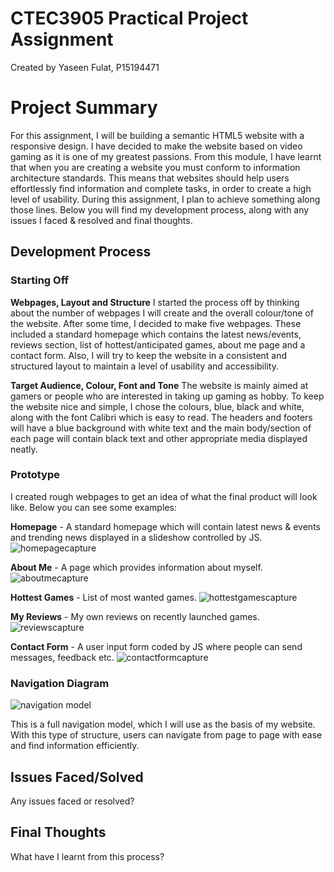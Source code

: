 # CTEC3905 Practical Project Assignment
Created by Yaseen Fulat, P15194471

# Project Summary
For this assignment, I will be building a semantic HTML5 website with a responsive design. I have decided to make the website based on video gaming as it is one of my greatest passions. From this module, I have learnt that when you are creating a website you must conform to information architecture standards. This means that websites should help users effortlessly find information and complete tasks, in order to create a high level of usability. During this assignment, I plan to achieve something along those lines. Below you will find my development process, along with any issues I faced & resolved and final thoughts.  

## Development Process

### Starting Off 

**Webpages, Layout and Structure**
I started the process off by thinking about the number of webpages I will create and the overall colour/tone of the website. After some time, I decided to make five webpages. These included a standard homepage which contains the latest news/events, reviews section, list of hottest/anticipated games, about me page and a contact form. Also, I will try to keep the website in a consistent and structured layout to maintain a level of usability and accessibility. 

**Target Audience, Colour, Font and Tone**
The website is mainly aimed at gamers or people who are interested in taking up gaming as hobby. To keep the website nice and simple, I chose the colours, blue, black and white, along with the font Calibri which is easy to read. The headers and footers will have a blue background with white text and the main body/section of each page will contain black text and other appropriate media displayed neatly.

### Prototype

I created rough webpages to get an idea of what the final product will look like. Below you can see some examples:

**Homepage** - A standard homepage which will contain latest news & events and trending news displayed in a slideshow controlled by JS.
![homepagecapture](https://user-images.githubusercontent.com/23192621/32460797-cdd99d42-c32b-11e7-9bc2-b6c5a17b7537.PNG)

**About Me** - A page which provides information about myself.
![aboutmecapture](https://user-images.githubusercontent.com/23192621/32460875-1330749c-c32c-11e7-807b-dd5818ff6376.PNG)

**Hottest Games** - List of most wanted games.
![hottestgamescapture](https://user-images.githubusercontent.com/23192621/32460920-34f50b60-c32c-11e7-8c86-a1e482a78266.PNG)

**My Reviews** - My own reviews on recently launched games.
![reviewscapture](https://user-images.githubusercontent.com/23192621/32460953-51ee14e6-c32c-11e7-920e-b83b0c6d7ece.PNG)

**Contact Form** - A user input form coded by JS where people can send messages, feedback etc.
![contactformcapture](https://user-images.githubusercontent.com/23192621/32461004-69875414-c32c-11e7-81d5-65f4c37cda18.PNG)

### Navigation Diagram
![navigation model](https://user-images.githubusercontent.com/23192621/32438452-715070ee-c2e2-11e7-81bf-63d6910497d2.PNG)

This is a full navigation model, which I will use as the basis of my website. With this type of structure, users can navigate from page to page with ease and find information efficiently. 

## Issues Faced/Solved

Any issues faced or resolved?

## Final Thoughts

What have I learnt from this process?

